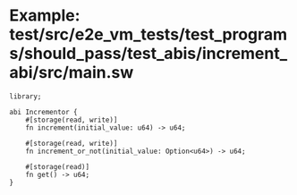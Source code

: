 # Example: test/src/e2e_vm_tests/test_programs/should_pass/test_abis/increment_abi/src/main.sw

```sway
library;

abi Incrementor {
    #[storage(read, write)]
    fn increment(initial_value: u64) -> u64;

    #[storage(read, write)]
    fn increment_or_not(initial_value: Option<u64>) -> u64;

    #[storage(read)]
    fn get() -> u64;
}

```
